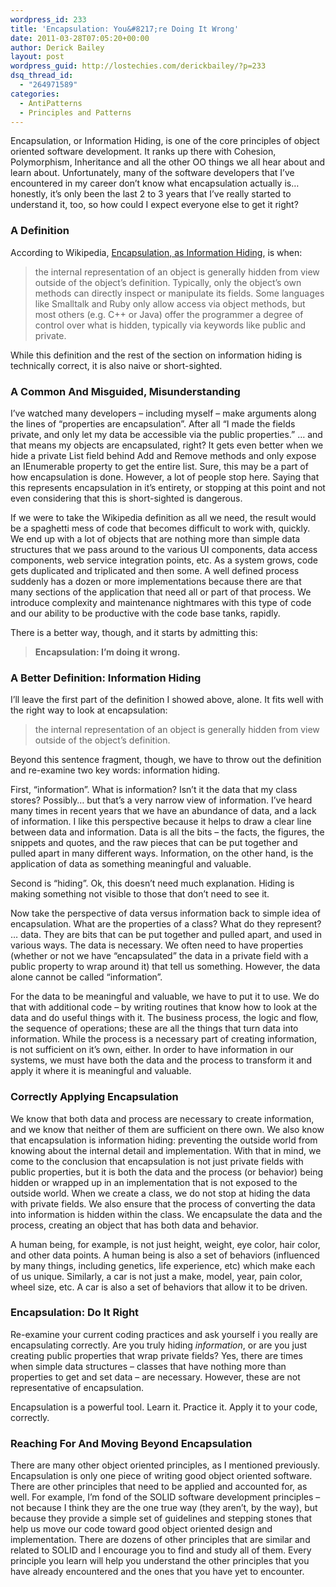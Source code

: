 ```yaml
---
wordpress_id: 233
title: 'Encapsulation: You&#8217;re Doing It Wrong'
date: 2011-03-28T07:05:20+00:00
author: Derick Bailey
layout: post
wordpress_guid: http://lostechies.com/derickbailey/?p=233
dsq_thread_id:
  - "264971589"
categories:
  - AntiPatterns
  - Principles and Patterns
---
```

Encapsulation, or Information Hiding, is one of the core principles of object oriented software development. It ranks up there with Cohesion, Polymorphism, Inheritance and all the other OO things we all hear about and learn about. Unfortunately, many of the software developers that I&#8217;ve encountered in my career don&#8217;t know what encapsulation actually is&#8230; honestly, it&#8217;s only been the last 2 to 3 years that I&#8217;ve really started to understand it, too, so how could I expect everyone else to get it right?

 

### A Definition

According to Wikipedia, [Encapsulation, as Information Hiding](http://en.wikipedia.org/wiki/Encapsulation_%28object-oriented_programming%29), is when:

> the internal representation of an object is generally hidden from view outside of the object&#8217;s definition. Typically, only the object&#8217;s own methods can directly inspect or manipulate its fields. Some languages like Smalltalk and Ruby only allow access via object methods, but most others (e.g. C++ or Java) offer the programmer a degree of control over what is hidden, typically via keywords like public and private.

While this definition and the rest of the section on information hiding is technically correct, it is also naive or short-sighted.

 

### A Common And Misguided, Misunderstanding

I&#8217;ve watched many developers &#8211; including myself &#8211; make arguments along the lines of &#8220;properties are encapsulation&#8221;. After all &#8220;I made the fields private, and only let my data be accessible via the public properties.&#8221; &#8230; and that means my objects are encapsulated, right? It gets even better when we hide a private List<T> field behind Add and Remove methods and only expose an IEnumerable<T> property to get the entire list. Sure, this may be a part of how encapsulation is done. However, a lot of people stop here. Saying that this represents encapsulation in it&#8217;s entirety, or stopping at this point and not even considering that this is short-sighted is dangerous.

If we were to take the Wikipedia definition as all we need, the result would be a spaghetti mess of code that becomes difficult to work with, quickly. We end up with a lot of objects that are nothing more than simple data structures that we pass around to the various UI components, data access components, web service integration points, etc. As a system grows, code gets duplicated and triplicated and then some. A well defined process suddenly has a dozen or more implementations because there are that many sections of the application that need all or part of that process. We introduce complexity and maintenance nightmares with this type of code and our ability to be productive with the code base tanks, rapidly.

There is a better way, though, and it starts by admitting this:

> **Encapsulation: I&#8217;m doing it wrong.**

 

### A Better Definition: Information Hiding

I&#8217;ll leave the first part of the definition I showed above, alone. It fits well with the right way to look at encapsulation:

> the internal representation of an object is generally hidden from view outside of the object&#8217;s definition.

Beyond this sentence fragment, though, we have to throw out the definition and re-examine two key words: information hiding.

First, &#8220;information&#8221;. What is information? Isn&#8217;t it the data that my class stores? Possibly&#8230; but that&#8217;s a very narrow view of information. I&#8217;ve heard many times in recent years that we have an abundance of data, and a lack of information. I like this perspective because it helps to draw a clear line between data and information. Data is all the bits &#8211; the facts, the figures, the snippets and quotes, and the raw pieces that can be put together and pulled apart in many different ways. Information, on the other hand, is the application of data as something meaningful and valuable.

Second is &#8220;hiding&#8221;. Ok, this doesn&#8217;t need much explanation. Hiding is making something not visible to those that don&#8217;t need to see it.

Now take the perspective of data versus information back to simple idea of encapsulation. What are the properties of a class? What do they represent? &#8230; data. They are bits that can be put together and pulled apart, and used in various ways. The data is necessary. We often need to have properties (whether or not we have &#8220;encapsulated&#8221; the data in a private field with a public property to wrap around it) that tell us something. However, the data alone cannot be called &#8220;information&#8221;.

For the data to be meaningful and valuable, we have to put it to use. We do that with additional code &#8211; by writing routines that know how to look at the data and do useful things with it. The business process, the logic and flow, the sequence of operations; these are all the things that turn data into information. While the process is a necessary part of creating information, is not sufficient on it&#8217;s own, either. In order to have information in our systems, we must have both the data and the process to transform it and apply it where it is meaningful and valuable.

 

### Correctly Applying Encapsulation

We know that both data and process are necessary to create information, and we know that neither of them are sufficient on there own. We also know that encapsulation is information hiding: preventing the outside world from knowing about the internal detail and implementation. With that in mind, we come to the conclusion that encapsulation is not just private fields with public properties, but it is both the data and the process (or behavior) being hidden or wrapped up in an implementation that is not exposed to the outside world. When we create a class, we do not stop at hiding the data with private fields. We also ensure that the process of converting the data into information is hidden within the class. We encapsulate the data and the process, creating an object that has both data and behavior.

A human being, for example, is not just height, weight, eye color, hair color, and other data points. A human being is also a set of behaviors (influenced by many things, including genetics, life experience, etc) which make each of us unique. Similarly, a car is not just a make, model, year, pain color, wheel size, etc. A car is also a set of behaviors that allow it to be driven.

 

### Encapsulation: Do It Right

Re-examine your current coding practices and ask yourself i you really are encapsulating correctly. Are you truly hiding _information_, or are you just creating public properties that wrap private fields? Yes, there are times when simple data structures &#8211; classes that have nothing more than properties to get and set data &#8211; are necessary. However, these are not representative of encapsulation.

Encapsulation is a powerful tool. Learn it. Practice it. Apply it to your code, correctly.

 

### Reaching For And Moving Beyond Encapsulation

There are many other object oriented principles, as I mentioned previously. Encapsulation is only one piece of writing good object oriented software. There are other principles that need to be applied and accounted for, as well. For example, I&#8217;m fond of the SOLID software development principles &#8211; not because I think they are the one true way (they aren&#8217;t, by the way), but because they provide a simple set of guidelines and stepping stones that help us move our code toward good object oriented design and implementation. There are dozens of other principles that are similar and related to SOLID and I encourage you to find and study all of them. Every principle you learn will help you understand the other principles that you have already encountered and the ones that you have yet to encounter.